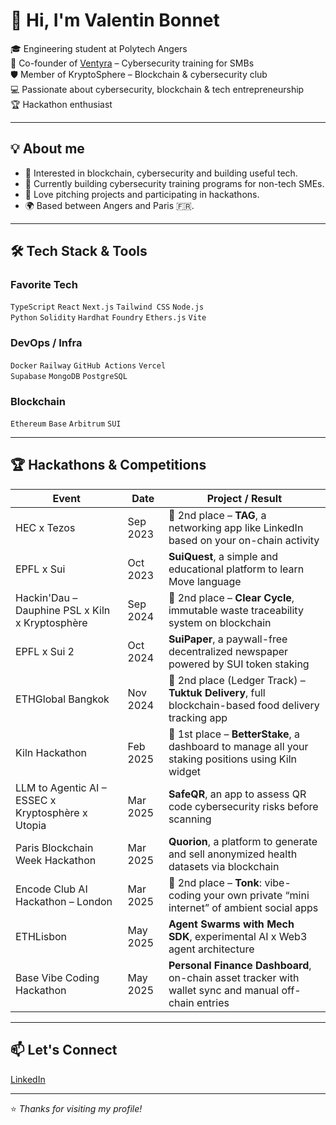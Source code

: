 # 👋 Hi, I'm Valentin Bonnet

🎓 Engineering student at Polytech Angers  
🚀 Co-founder of [Ventyra](https://ventyra.fr) – Cybersecurity training for SMBs  
🛡️ Member of KryptoSphere – Blockchain & cybersecurity club  
💻 Passionate about cybersecurity, blockchain & tech entrepreneurship  
🏆 Hackathon enthusiast 

---

## 💡 About me

- 👀 Interested in blockchain, cybersecurity and building useful tech.
- 🧠 Currently building cybersecurity training programs for non-tech SMEs.
- 🎤 Love pitching projects and participating in hackathons.
- 🌍 Based between Angers and Paris 🇫🇷.

---

## 🛠 Tech Stack & Tools

### Favorite Tech

`TypeScript` `React` `Next.js` `Tailwind CSS` `Node.js`  
`Python` `Solidity` `Hardhat` `Foundry` `Ethers.js` `Vite`

### DevOps / Infra

`Docker` `Railway` `GitHub Actions` `Vercel`  
`Supabase` `MongoDB` `PostgreSQL`

### Blockchain

`Ethereum` `Base` `Arbitrum` `SUI`

---

## 🏆 Hackathons & Competitions

| Event                                             | Date         | Project / Result                                                                                          |
|--------------------------------------------------|--------------|-----------------------------------------------------------------------------------------------------------|
| HEC x Tezos                                       | Sep 2023     | 🥈 2nd place – **TAG**, a networking app like LinkedIn based on your on-chain activity                    |
| EPFL x Sui                                        | Oct 2023     | **SuiQuest**, a simple and educational platform to learn Move language                                    |
| Hackin'Dau – Dauphine PSL x Kiln x Kryptosphère  | Sep 2024     | 🥈 2nd place – **Clear Cycle**, immutable waste traceability system on blockchain                         |
| EPFL x Sui 2                                      | Oct 2024     | **SuiPaper**, a paywall-free decentralized newspaper powered by SUI token staking                         |
| ETHGlobal Bangkok                                 | Nov 2024     | 🥈 2nd place (Ledger Track) – **Tuktuk Delivery**, full blockchain-based food delivery tracking app        |
| Kiln Hackathon                                    | Feb 2025     | 🥇 1st place – **BetterStake**, a dashboard to manage all your staking positions using Kiln widget        |
| LLM to Agentic AI – ESSEC x Kryptosphère x Utopia| Mar 2025     | **SafeQR**, an app to assess QR code cybersecurity risks before scanning                                  |
| Paris Blockchain Week Hackathon                   | Mar 2025     | **Quorion**, a platform to generate and sell anonymized health datasets via blockchain                    |
| Encode Club AI Hackathon – London                 | Mar 2025     | 🥈 2nd place – **Tonk**: vibe-coding your own private “mini internet” of ambient social apps              |
| ETHLisbon                                         | May 2025     | **Agent Swarms with Mech SDK**, experimental AI x Web3 agent architecture                                |
| Base Vibe Coding Hackathon                        | May 2025     | **Personal Finance Dashboard**, on-chain asset tracker with wallet sync and manual off-chain entries      |


---

## 📫 Let's Connect

[LinkedIn](https://www.linkedin.com/in/valentin-bonnet/)  

---

⭐️ *Thanks for visiting my profile!*
